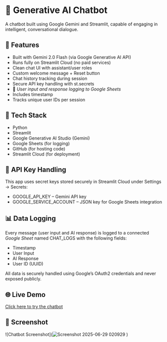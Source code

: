 # 🤖 Generative AI Chatbot

A chatbot built using Google Gemini and Streamlit, capable of engaging in intelligent, conversational dialogue.

## 🚀 Features

- Built with Gemini 2.0 Flash (via Google Generative AI API)
- Runs fully on Streamlit Cloud (no paid services)
- Clean chat UI with assistant/user roles
- Custom welcome message + Reset button
- Chat history tracking during session
- Secure API key handling with st.secrets
- 🔐 *User input and response logging to Google Sheets*
- Includes timestamp
- Tracks unique user IDs per session

## 🧠 Tech Stack

- Python
- Streamlit
- Google Generative AI Studio (Gemini)
- Google Sheets (for logging)
- GitHub (for hosting code)
- Streamlit Cloud (for deployment)

## 🔐 API Key Handling

This app uses secret keys stored securely in Streamlit Cloud under Settings → Secrets:
- GOOGLE_API_KEY – Gemini API key
- GOOGLE_SERVICE_ACCOUNT – JSON key for Google Sheets integration

## 📊 Data Logging

Every message (user input and AI response) is logged to a connected *Google Sheet* named CHAT_LOGS with the following fields:
- Timestamp
- User Input
- AI Response
- User ID (UUID)

All data is securely handled using Google’s OAuth2 credentials and never exposed publicly.

## 🌐 Live Demo
[Click here to try the chatbot](https://ai-chatbotgit-nqemz54qjn5nyz6vnfpipp.streamlit.app/)

## 📸 Screenshot
![Chatbot Screenshot](![Screenshot 2025-06-29 020929](https://github.com/user-attachments/assets/3d9b65aa-a0e4-4f68-aec9-47fc476a0e45)
)
